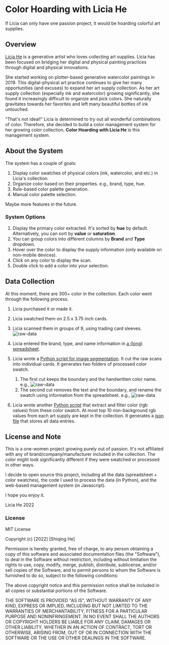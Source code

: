 # Color Hoarding with Licia He 

If Licia can only have one passion project, it would be hoarding colorful art supplies.

## Overview
[Licia He](https://www.eyesofpanda.com/) is a generative artist who loves collecting art supplies. Licia has been focused on bridging her digital and physical painting practices through digital and physical innovations.  

She started working on plotter-based generative watercolor paintings in 2019. This digital-physical art practice continues to give her many opportunities (and excuses) to expand her art supply collection. As her art supply collection (especially ink and watercolor) growing significantly, she found it increasingly difficult to organize and pick colors. She naturally gravitates towards her favorites and left many beautiful bottles of ink untouched. 

"That's not ideal!" Licia is determined to try out all wonderful combinations of color. Therefore, she decided to build a color management system for her growing color collection. **Color Hoarding with Licia He** is this management system. 

## About the System 
The system has a couple of goals:
1. Display color swatches of physical colors (ink, watercolor, and etc.) in Licia's collection. 
2. Organize color based on their properties. e.g., brand, type, hue. 
3. Rule-based color palette generation.
4. Manual color palette selection. 

Maybe more features in the future. 

### System Options 
1. Display the primary color extracted. It's sorted by **hue** by default. Alternatively, you can sort by **value** or **saturation**. 
2. You can group colors into different columns by **Brand** and **Type** dropdown.
3. Hover over the color to display the supply information (only available on non-mobile devices).
4. Click on any color to display the scan.
5. Double click to add a color into your selection.


## Data Collection 
At this moment, there are 300+ color in the collection. Each color went through the following process.
1. Licia purchased it or made it. 
2. Licia swatched them on 2.5 x 3.75 inch cards.
3. Licia scanned them in groups of 9, using trading card sleeves. 
![raw-data](../raw_data/raw_20220912/IMG_20220912_0005.jpg)

4. Licia entered the brand, type, and name information in [a (long) spreadsheet](../raw_data/color_hoarder_data.csv).
5. Licia wrote a [Python script for image segmentation](../image_processing/step0_image_segmentation.py). It cut the raw scans into individual cards. It generates two folders of processed color swatch.
   1. The first cut keeps the boundary and the handwritten color name. e.g.,
    ![raw-data](../processed/segmented/IMG_20220912_0005_0_0.jpg)
   2. The second cut removes the text and the boundary, and rename the swatch using information from the spreadsheet. e.g., 
    ![raw-data](../processed/clean_seg/Diamine_Festive%20Cheer_Ink.jpg)

6. Licia wrote another [Python script](../image_processing/step1_color_extraction.py) that extract and filter color (rgb values) from these color swatch. At most top 10 non-background rgb values from each art supply are kept in the collection. It generates a [json file](../processed/analysis/full_data.json) that stores all data entries. 
   
## License and Note 

This is a one-women project growing purely out of passion. It's not affiliated with any of brand/company/manufacturer included in the collection. The color might look significantly different if they were swatched or processed in other ways. 

I decide to open source this project, including all the data (spreadsheet + color swatches), the code I used to process the data (in Python), and the web-based management system (in Javascript). 

I hope you enjoy it. 

Licia He 2022

### License 
MIT License

Copyright (c) [2022] [Shiqing He]

Permission is hereby granted, free of charge, to any person obtaining a copy
of this software and associated documentation files (the "Software"), to deal
in the Software without restriction, including without limitation the rights
to use, copy, modify, merge, publish, distribute, sublicense, and/or sell
copies of the Software, and to permit persons to whom the Software is
furnished to do so, subject to the following conditions:

The above copyright notice and this permission notice shall be included in all
copies or substantial portions of the Software.

THE SOFTWARE IS PROVIDED "AS IS", WITHOUT WARRANTY OF ANY KIND, EXPRESS OR
IMPLIED, INCLUDING BUT NOT LIMITED TO THE WARRANTIES OF MERCHANTABILITY,
FITNESS FOR A PARTICULAR PURPOSE AND NONINFRINGEMENT. IN NO EVENT SHALL THE
AUTHORS OR COPYRIGHT HOLDERS BE LIABLE FOR ANY CLAIM, DAMAGES OR OTHER
LIABILITY, WHETHER IN AN ACTION OF CONTRACT, TORT OR OTHERWISE, ARISING FROM,
OUT OF OR IN CONNECTION WITH THE SOFTWARE OR THE USE OR OTHER DEALINGS IN THE
SOFTWARE.